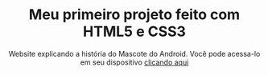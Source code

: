 <h1 align="center">Meu primeiro projeto feito com HTML5 e CSS3</h1>
<p align="center">Website explicando a história do Mascote do Android. Você pode acessa-lo em seu dispositivo <a href="https://kauadeoliveira.github.io/curiosidades-tec/" target="_blank">clicando aqui</a></p>



